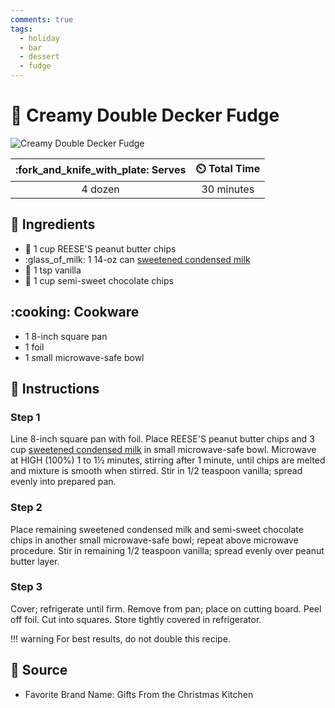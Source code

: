 ```yaml
---
comments: true
tags:
  - holiday
  - bar
  - dessert
  - fudge
---
```

# :chocolate_bar: Creamy Double Decker Fudge

![Creamy Double Decker Fudge](../assets/images/creamy-double-decker-fudge.jpg)

| :fork_and_knife_with_plate: Serves | :timer_clock: Total Time |
|:----------------------------------:|:-----------------------: |
| 4 dozen | 30 minutes |

## :salt: Ingredients

- :chocolate_bar: 1 cup REESE'S peanut butter chips
- :glass_of_milk: 1 14-oz can [sweetened condensed milk][1]
- :icecream: 1 tsp vanilla
- :chocolate_bar: 1 cup semi-sweet chocolate chips

## :cooking: Cookware

- 1 8-inch square pan
- 1 foil
- 1 small microwave-safe bowl

## :pencil: Instructions

### Step 1

Line 8-inch square pan with foil. Place REESE'S peanut butter chips and 3 cup [sweetened condensed milk][1] in small
microwave-safe bowl. Microwave at HIGH (100%) 1 to 1½ minutes, stirring after 1 minute, until chips are melted and
mixture is smooth when stirred. Stir in 1/2 teaspoon vanilla; spread evenly into prepared pan.

### Step 2

Place remaining sweetened condensed milk and semi-sweet chocolate chips in another small microwave-safe bowl; repeat
above microwave procedure. Stir in remaining 1/2 teaspoon vanilla; spread evenly over peanut butter layer.

### Step 3

Cover; refrigerate until firm. Remove from pan; place on cutting board. Peel off foil. Cut into squares. Store tightly
covered in refrigerator.

!!! warning
    For best results, do not double this recipe.

## :link: Source

- Favorite Brand Name: Gifts From the Christmas Kitchen

[1]: <../ingredients/sweetened-condensed-milk.md>
